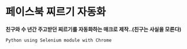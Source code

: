 # 페이스북 찌르기 자동화

**친구와 수 년간 주고받던 찌르기를 자동화하는 매크로 제작..(친구는 사실을 모른다)**

`Python using Selenium module with Chrome`
